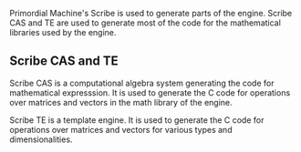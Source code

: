 Primordial Machine's Scribe is used to generate parts of the engine.
Scribe CAS and TE are used to generate most of the code for the mathematical libraries used by the engine.

## Scribe CAS and TE
Scribe CAS is a computational algebra system generating the code for mathematical expresssion.
It is used to generate the C code for operations over matrices and vectors in the math library of the engine.

Scribe TE is a template engine.
It is used to generate the C code for operations over matrices and vectors for various types and dimensionalities.
